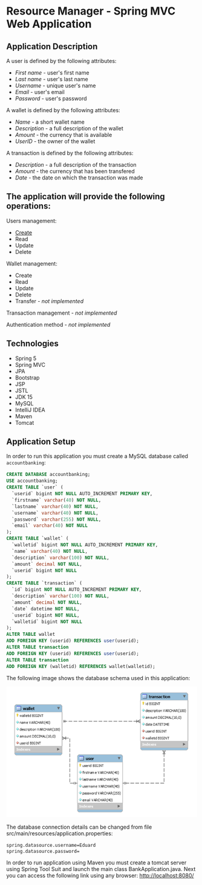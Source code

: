 Resource Manager - Spring MVC Web Application
======================================

Application Description
-----------------------


A user is defined by the following attributes:

* _First name_ - user's first name
* _Last name_ - user's last name
* _Username_ - unique user's name
* _Email_ - user's email
* _Password_ - user's password

A wallet is defined by the following attributes:

* _Name_ - a short wallet name
* _Description_ - a full description of the wallet
* _Amount_ - the currency that is available
* _UserID_ - the owner of the wallet

A transaction is defined by the following attributes:

* _Description_ - a full description of the transaction
* _Amount_ - the currency that has been transfered
* _Date_ - the date on which the transaction was made


The application will provide the following operations:
------------------------------------------------------
Users management: 
* [Create](/blob/main/src/main/webapp/WEB-INF/jsp/jspImages/register.png) 
* Read
* Update
* Delete

Wallet management:
* Create
* Read
* Update
* Delete
* Transfer - _not implemented_

Transaction management - _not implemented_

Authentication method - _not implemented_

Technologies
------------
* Spring 5
* Spring MVC
* JPA
* Bootstrap
* JSP
* JSTL
* JDK 15
* MySQL
* IntelliJ IDEA
* Maven
* Tomcat

Application Setup
-----------------
In order to run this application you must create a MySQL database called `accountbanking`:

```sql
CREATE DATABASE accountbanking;
USE accountbanking;
CREATE TABLE `user` (
  `userid` bigint NOT NULL AUTO_INCREMENT PRIMARY KEY,
  `firstname` varchar(40) NOT NULL,
  `lastname` varchar(40) NOT NULL,
  `username` varchar(40) NOT NULL,
  `password` varchar(255) NOT NULL,
  `email` varchar(40) NOT NULL
);
CREATE TABLE `wallet` (
  `walletid` bigint NOT NULL AUTO_INCREMENT PRIMARY KEY,
  `name` varchar(40) NOT NULL,
  `description` varchar(100) NOT NULL,
  `amount` decimal NOT NULL,
  `userid` bigint NOT NULL
);
CREATE TABLE `transaction` (
  `id` bigint NOT NULL AUTO_INCREMENT PRIMARY KEY,
  `description` varchar(100) NOT NULL,
  `amount` decimal NOT NULL,
  `date` datetime NOT NULL,
  `userid` bigint NOT NULL,
  `walletid` bigint NOT NULL
);
ALTER TABLE wallet
ADD FOREIGN KEY (userid) REFERENCES user(userid);
ALTER TABLE transaction
ADD FOREIGN KEY (userid) REFERENCES user(userid);
ALTER TABLE transaction
ADD FOREIGN KEY (walletid) REFERENCES wallet(walletid);
```

The following image shows the database schema used in this application:

![Database Schema](schema.png "Schema")

The database connection details can be changed from file src/main/resources/application.properties:
```properties
spring.datasource.username=Eduard
spring.datasource.password=
```
In order to run application using Maven you must create a tomcat server using Spring Tool Suit and launch the main class BankApplication.java.
Next you can access the following link using any browser: [http://localhost:8080/](http://localhost:8080/)
